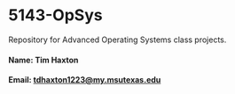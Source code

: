 # 5143-OpSys
Repository for Advanced Operating Systems class projects.

#### Name: Tim Haxton
#### Email: tdhaxton1223@my.msutexas.edu
